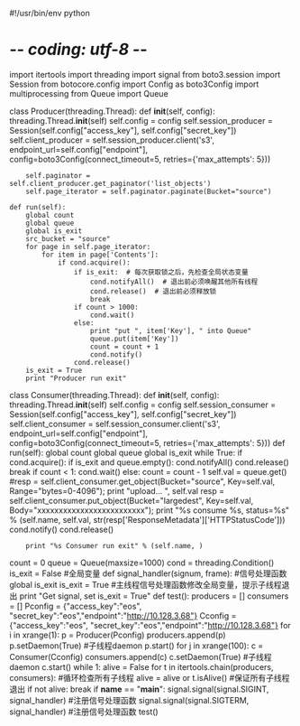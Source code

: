 #!/usr/bin/env python
# -*- coding: utf-8 -*-
import itertools
import threading
import signal
from boto3.session import Session
from botocore.config import Config as boto3Config
import multiprocessing
from Queue import Queue

class Producer(threading.Thread):
    def __init__(self, config):
        threading.Thread.__init__(self)
        self.config = config
        self.session_producer = Session(self.config["access_key"], self.config["secret_key"])
        self.client_producer = self.session_producer.client('s3', endpoint_url=self.config["endpoint"],
                                        config=boto3Config(connect_timeout=5,
                                                           retries={'max_attempts': 5}))

        self.paginator = self.client_producer.get_paginator('list_objects')
        self.page_iterator = self.paginator.paginate(Bucket="source")

    def run(self):
        global count
        global queue
        global is_exit
        src_bucket = "source"
        for page in self.page_iterator:
            for item in page['Contents']:
                if cond.acquire():
                    if is_exit:  # 每次获取锁之后，先检查全局状态变量
                        cond.notifyAll()  # 退出前必须唤醒其他所有线程
                        cond.release()  # 退出前必须释放锁
                        break
                    if count > 1000:
                        cond.wait()
                    else:
                        print "put ", item['Key'], " into Queue"
                        queue.put(item['Key'])
                        count = count + 1
                        cond.notify()
                    cond.release()
        is_exit = True
        print "Producer run exit"


class Consumer(threading.Thread):
    def __init__(self, config):
        threading.Thread.__init__(self)
        self.config = config
        self.session_consumer = Session(self.config["access_key"], self.config["secret_key"])
        self.client_consumer = self.session_consumer.client('s3', endpoint_url=self.config["endpoint"],
                                                  config=boto3Config(connect_timeout=5,
                                                                     retries={'max_attempts': 5}))
    def run(self):
        global count
        global queue
        global is_exit
        while True:
            if cond.acquire():
                if is_exit and queue.empty():
                    cond.notifyAll()
                    cond.release()
                    break
                if count < 1:
                    cond.wait()
                else:
                    count = count - 1
                    self.val = queue.get()
                    #resp = self.client_consumer.get_object(Bucket="source", Key=self.val, Range="bytes=0-4096");
                    print "upload... ",  self.val
                    resp = self.client_consumer.put_object(Bucket="largedest", Key=self.val, Body="xxxxxxxxxxxxxxxxxxxxxxxxx");
                    print "%s consume %s, status=%s" % (self.name, self.val, str(resp['ResponseMetadata']['HTTPStatusCode']))
                    cond.notify()
                cond.release()
                
        print "%s Consumer run exit" % (self.name, ) 
            
count = 0
queue = Queue(maxsize=1000)
cond = threading.Condition()
is_exit = False #全局变量
def signal_handler(signum, frame): #信号处理函数
    global is_exit
    is_exit = True #主线程信号处理函数修改全局变量，提示子线程退出
    print "Get signal, set is_exit = True"
def test():
    producers = []
    consumers = []
    Pconfig = {"access_key":"eos", "secret_key":"eos","endpoint":"http://10.128.3.68"}
    Cconfig = {"access_key":"eos", "secret_key":"eos","endpoint":"http://10.128.3.68"}
    for i in xrange(1):
        p = Producer(Pconfig)
        producers.append(p)
        p.setDaemon(True) #子线程daemon
        p.start()
    for j in xrange(100):
        c = Consumer(Cconfig)
        consumers.append(c)
        c.setDaemon(True) #子线程daemon
        c.start()
    while 1:
        alive = False
        for t in itertools.chain(producers, consumers): #循环检查所有子线程
            alive = alive or t.isAlive() #保证所有子线程退出
        if not alive:
            break
if __name__ == "__main__":
    signal.signal(signal.SIGINT, signal_handler) #注册信号处理函数
    signal.signal(signal.SIGTERM, signal_handler) #注册信号处理函数
    test()
